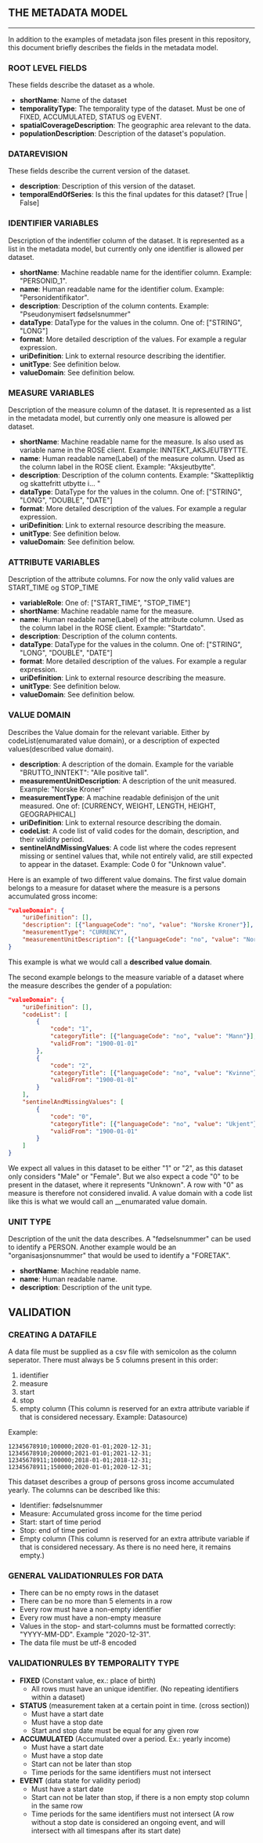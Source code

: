 ## THE METADATA MODEL
_______
In addition to the examples of metadata json files present in this repository, this document briefly describes the fields in the metadata model.
### ROOT LEVEL FIELDS
These fields describe the dataset as a whole.
* **shortName**: Name of the dataset
* **temporalityType**: The temporality type of the dataset. Must be one of FIXED, ACCUMULATED, STATUS og EVENT.
* **spatialCoverageDescription**: The geographic area relevant to the data.
* **populationDescription**: Description of the dataset's population.


### DATAREVISION
These fields describe the current version of the dataset.
* **description**: Description of this version of the dataset.
* **temporalEndOfSeries**: Is this the final updates for this dataset? [True | False]

### IDENTIFIER VARIABLES
Description of the indentifier column of the dataset. It is represented as a list in the metadata model, but currently only one identifier is allowed per dataset.
* **shortName**: Machine readable name for the identifier column. Example: "PERSONID_1".
* **name**: Human readable name for the identifier colum. Example: "Personidentifikator".
* **description**: Description of the column contents. Example: "Pseudonymisert fødselsnummer"
* **dataType**: DataType for the values in the column. One of: ["STRING", "LONG"]
* **format**: More detailed description of the values. For example a regular expression.
* **uriDefinition**: Link to external resource describing the identifier.
* **unitType**: See definition below.
* **valueDomain**: See definition below.

### MEASURE VARIABLES
Description of the measure column of the dataset. It is represented as a list in the metadata model, but currently only one measure is allowed per dataset.
* **shortName**: Machine readable name for the measure. Is also used as variable name in the ROSE client. Example: INNTEKT_AKSJEUTBYTTE.
* **name**: Human readable name(Label) of the measure column. Used as the column label in the ROSE client. Example: "Aksjeutbytte".
* **description**: Description of the column contents. Example: "Skattepliktig og skattefritt utbytte i... "
* **dataType**: DataType for the values in the column. One of: ["STRING", "LONG", "DOUBLE", "DATE"]
* **format**: More detailed description of the values. For example a regular expression.
* **uriDefinition**: Link to external resource describing the measure.
* **unitType**: See definition below.
* **valueDomain**: See definition below.

### ATTRIBUTE VARIABLES
Description of the attribute columns. For now the only valid values are START_TIME og STOP_TIME
* **variableRole**: One of: ["START_TIME", "STOP_TIME"]
* **shortName**: Machine readable name for the measure. 
* **name**: Human readable name(Label) of the attribute column. Used as the column label in the ROSE client. Example: "Startdato".
* **description**: Description of the column contents.
* **dataType**: DataType for the values in the column. One of: ["STRING", "LONG", "DOUBLE", "DATE"]
* **format**: More detailed description of the values. For example a regular expression.
* **uriDefinition**: Link to external resource describing the measure.
* **unitType**: See definition below.
* **valueDomain**: See definition below.


### VALUE DOMAIN
Describes the Value domain for the relevant variable. Either by codeList(enumarated value domain), or a description of expected values(described value domain).
* **description**: A description of the domain. Example for the variable "BRUTTO_INNTEKT": "Alle positive tall".
* **measurementUnitDescription**: A description of the unit measured. Example: "Norske Kroner"
* **measurementType**: A machine readable definisjon of the unit measured. One of: [CURRENCY, WEIGHT, LENGTH, HEIGHT, GEOGRAPHICAL]
* **uriDefinition**: Link to external resource describing the domain.
* **codeList**: A code list of valid codes for the domain, description, and their validity period.
* **sentinelAndMissingValues**: A code list where the codes represent missing or sentinel values that, while not entirely valid, are still expected to appear in the dataset. Example: Code 0 for "Unknown value".


Here is an example of two different value domains.
The first value domain belongs to a measure for dataset where the measure is a persons accumulated gross income:
```json
"valueDomain": {
    "uriDefinition": [],
    "description": [{"languageCode": "no", "value": "Norske Kroner"}],
    "measurementType": "CURRENCY",
    "measurementUnitDescription": [{"languageCode": "no", "value": "Norske Kroner"}]
}
```
This example is what we would call a __described value domain__.

The second example belongs to the measure variable of a dataset where the measure describes the gender of a population:
```json
"valueDomain": {
    "uriDefinition": [],
    "codeList": [
        {
            "code": "1",
            "categoryTitle": [{"languageCode": "no", "value": "Mann"}],
            "validFrom": "1900-01-01"
        },
        {
            "code": "2",
            "categoryTitle": [{"languageCode": "no", "value": "Kvinne"}],
            "validFrom": "1900-01-01"
        }
    ],
    "sentinelAndMissingValues": [
        {
            "code": "0",
            "categoryTitle": [{"languageCode": "no", "value": "Ukjent"}],
            "validFrom": "1900-01-01"
        }
    ]
}
```
We expect all values in this dataset to be either "1" or "2", as this dataset only considers "Male" or "Female". But we also expect a code "0" to be present in the dataset, where it represents "Unknown". A row with "0" as measure is therefore not considered invalid. A value domain with a code list like this is what we would call an __enumarated value domain.


### UNIT TYPE
Description of the unit the data describes. A "fødselsnummer" can be used to identify a PERSON. Another example would be an "organisasjonsnummer" that would be used to identify a "FORETAK".
* **shortName**: Machine readable name.
* **name**: Human readable name.
* **description**: Description of the unit type.


## VALIDATION

### CREATING A DATAFILE
A data file must be supplied as a csv file with semicolon as the column seperator. There must always be 5 columns present in this order:
1. identifier
2. measure
3. start
4. stop
5. empty column (This column is reserved for an extra attribute variable if that is considered necessary. Example: Datasource)

Example:
```
12345678910;100000;2020-01-01;2020-12-31;
12345678910;200000;2021-01-01;2021-12-31;
12345678911;100000;2018-01-01;2018-12-31;
12345678911;150000;2020-01-01;2020-12-31;
```

This dataset describes a group of persons gross income accumulated yearly. The columns can be described like this:
* Identifier: fødselsnummer
* Measure: Accumulated gross income for the time period
* Start: start of time period
* Stop: end of time period
* Empty column (This column is reserved for an extra attribute variable if that is considered necessary. As there is no need here, it remains empty.)

### GENERAL VALIDATIONRULES FOR DATA
* There can be no empty rows in the dataset
* There can be no more than 5 elements in a row
* Every row must have a non-empty identifier
* Every row must have a non-empty measure
* Values in the stop- and start-columns must be formatted correctly: "YYYY-MM-DD". Example "2020-12-31".
* The data file must be utf-8 encoded

### VALIDATIONRULES BY TEMPORALITY TYPE
* **FIXED** (Constant value, ex.: place of birth)
    - All rows must have an unique identifier. (No repeating identifiers within a dataset)
* **STATUS** (measurement taken at a certain point in time. (cross section))
    - Must have a start date
    - Must have a stop date
    - Start and stop date must be equal for any given row
* **ACCUMULATED** (Accumulated over a period. Ex.: yearly income)
    - Must have a start date
    - Must have a stop date
    - Start can not be later than stop
    - Time periods for the same identifiers must not intersect
* **EVENT** (data state for validity period)
    - Must have a start date
    - Start can not be later than stop, if there is a non empty stop column in the same row
    - Time periods for the same identifiers must not intersect (A row without a stop date is considered an ongoing event, and will intersect with all timespans after its start date)
